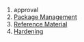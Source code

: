 1. approval
1. [Package Management](./package_management.md)
1. [Reference Material](./reference_material.md)
1. [Hardening](./hardening.md)